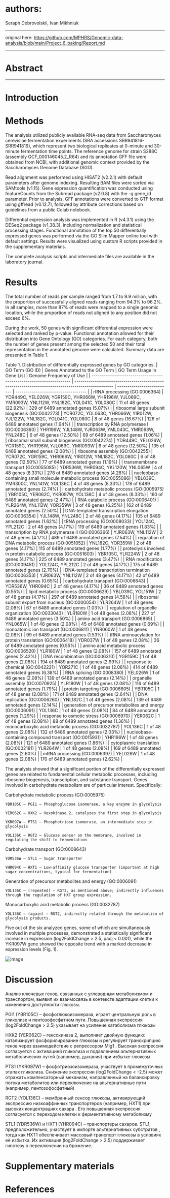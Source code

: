 # authors:
Seraph Dobrovolskii,
Ivan Mikhniuk

---

original here:
https://github.com/MPHRS/Genomic-data-analysis/blob/main/Project_6_baking/Report.md

---

# **Abstract**


---

# **Introduction**



# **Methods**
The analysis utilized publicly available RNA-seq data from Saccharomyces cerevisiae fermentation experiments (SRA accessions SRR941816-SRR941819), which represent two biological replicates at 0-minute and 30-minute fermentation time points. The reference genome for strain S288C (assembly GCF_000146045.2_R64) and its annotation GFF file were obtained from NCBI, with additional genomic context provided by the Saccharomyces Genome Database (SGD).

Read alignment was performed using HISAT2 (v2.2.1) with default parameters after genome indexing. Resulting BAM files were sorted via SAMtools (v1.15). Gene expression quantification was conducted using featureCounts from the Subread package (v2.0.8) with the -g gene_id parameter. Prior to analysis, GFF annotations were converted to GTF format using gffread (v0.12.7), followed by attribute corrections based on guidelines from a public Colab notebook.

Differential expression analysis was implemented in R (v4.3.1) using the DESeq2 package (v1.38.3), including normalization and statistical processing stages. Functional annotation of the top 50 differentially expressed genes was performed via the GO Slim Mapper online tool with default settings. Results were visualized using custom R scripts provided in the supplementary materials.

The complete analysis scripts and intermediate files are available in the laboratory journal.


# **Results**
The total number of reads per sample ranged from 1.7 to 9.9 million, with the proportion of successfully aligned reads ranging from 94.3% to 96.2%. In all samples, more than 87% of reads were mapped to a single genomic location, while the proportion of reads not aligned to any position did not exceed 6%.

During the work, 50 genes with significant differential expression were selected and ranked by p-value. Functional annotation allowed for their distribution into Gene Ontology (GO) categories. For each category, both the number of genes present among the selected 50 and their total representation in the annotated genome were calculated. Summary data are presented in Table 1.

Table 1. Distribution of differentially expressed genes by GO categories.
| GO Term (GO ID)                                                     | Genes Annotated to the GO Term                                                                    | GO Term Usage in Gene List | Genome Frequency of Use             |
| ------------------------------------------------------------------- | ------------------------------------------------------------------------------------------------- | -------------------------- | ----------------------------------- |
| rRNA processing (GO:0006364)                                        | YDR449C, YEL026W, YGR159C, YHR066W, YHR196W, YJL069C, YMR093W, YNL112W, YNL182C, YOL041C, YOL080C | 11 of 48 genes (22.92%)    | 329 of 6489 annotated genes (5.07%) |
| ribosomal large subunit biogenesis (GO:0042273)                     | YCR072C, YDL063C, YHR066W, YIR012W, YJL122W, YNL182C, YOL041C, YOL080C                            | 8 of 48 genes (16.67%)     | 126 of 6489 annotated genes (1.94%) |
| transcription by RNA polymerase I (GO:0006360)                      | YHR196W, YJL148W, YJR063W, YML043C, YMR093W, YNL248C                                              | 6 of 48 genes (12.50%)     | 69 of 6489 annotated genes (1.06%)  |
| ribosomal small subunit biogenesis (GO:0042274)                     | YDR449C, YEL026W, YGR159C, YHR196W, YJL069C, YMR093W                                              | 6 of 48 genes (12.50%)     | 135 of 6489 annotated genes (2.08%) |
| ribosome assembly (GO:0042255)                                      | YCR072C, YGR159C, YHR066W, YIR012W, YNL182C, YOL080C                                              | 6 of 48 genes (12.50%)     | 77 of 6489 annotated genes (1.19%)  |
| transmembrane transport (GO:0055085)                                | YDR536W, YHR094C, YKL120W, YNL065W                                                                | 4 of 48 genes (8.33%)      | 278 of 6489 annotated genes (4.28%) |
| nucleobase-containing small molecule metabolic process (GO:0055086) | YBL039C, YMR300C, YNL141W, YOL136C                                                                | 4 of 48 genes (8.33%)      | 178 of 6489 annotated genes (2.74%) |
| carbohydrate metabolic process (GO:0005975)                         | YBR105C, YER062C, YKR097W, YOL136C                                                                | 4 of 48 genes (8.33%)      | 160 of 6489 annotated genes (2.47%) |
| RNA catabolic process (GO:0006401)                                  | YLR264W, YNL112W, YOR359W                                                                         | 3 of 48 genes (6.25%)      | 162 of 6489 annotated genes (2.50%) |
| DNA-templated transcription elongation (GO:0006354)                 | YJL148W, YNL248C                                                                                  | 2 of 48 genes (4.17%)      | 105 of 6489 annotated genes (1.62%) |
| tRNA processing (GO:0008033)                                        | YOL124C, YPL212C                                                                                  | 2 of 48 genes (4.17%)      | 119 of 6489 annotated genes (1.83%) |
| transcription by RNA polymerase II (GO:0006366)                     | YJR063W, YNL112W                                                                                  | 2 of 48 genes (4.17%)      | 489 of 6489 annotated genes (7.54%) |
| regulation of DNA metabolic process (GO:0051052)                    | YNL182C, YOR359W                                                                                  | 2 of 48 genes (4.17%)      | 115 of 6489 annotated genes (1.77%) |
| proteolysis involved in protein catabolic process (GO:0051603)      | YBR105C, YLR224W                                                                                  | 2 of 48 genes (4.17%)      | 225 of 6489 annotated genes (3.47%) |
| RNA modification (GO:0009451)                                       | YOL124C, YPL212C                                                                                  | 2 of 48 genes (4.17%)      | 175 of 6489 annotated genes (2.70%) |
| DNA-templated transcription termination (GO:0006353)                | YJR063W, YNL112W                                                                                  | 2 of 48 genes (4.17%)      | 42 of 6489 annotated genes (0.65%)  |
| carbohydrate transport (GO:0008643)                                 | YDR536W, YHR094C                                                                                  | 2 of 48 genes (4.17%)      | 36 of 6489 annotated genes (0.55%)  |
| lipid metabolic process (GO:0006629)                                | YBL039C, YOL151W                                                                                  | 2 of 48 genes (4.17%)      | 297 of 6489 annotated genes (4.58%) |
| ribosomal subunit export from nucleus (GO:0000054)                  | YLR264W                                                                                           | 1 of 48 genes (2.08%)      | 67 of 6489 annotated genes (1.03%)  |
| regulation of organelle organization (GO:0033043)                   | YLR180W                                                                                           | 1 of 48 genes (2.08%)      | 227 of 6489 annotated genes (3.50%) |
| amino acid transport (GO:0006865)                                   | YNL065W                                                                                           | 1 of 48 genes (2.08%)      | 45 of 6489 annotated genes (0.69%)  |
| monoatomic ion transport (GO:0006811)                               | YNR060W                                                                                           | 1 of 48 genes (2.08%)      | 99 of 6489 annotated genes (1.53%)  |
| tRNA aminoacylation for protein translation (GO:0006418)            | YDR037W                                                                                           | 1 of 48 genes (2.08%)      | 36 of 6489 annotated genes (0.55%)  |
| amino acid metabolic process (GO:0006520)                           | YLR180W                                                                                           | 1 of 48 genes (2.08%)      | 157 of 6489 annotated genes (2.42%) |
| DNA recombination (GO:0006310)                                      | YGR159C                                                                                           | 1 of 48 genes (2.08%)      | 194 of 6489 annotated genes (2.99%) |
| response to chemical (GO:0042221)                                   | YOR271C                                                                                           | 1 of 48 genes (2.08%)      | 414 of 6489 annotated genes (6.38%) |
| RNA splicing (GO:0008380)                                           | YEL026W                                                                                           | 1 of 48 genes (2.08%)      | 139 of 6489 annotated genes (2.14%) |
| organelle assembly (GO:0070925)                                     | YLR180W                                                                                           | 1 of 48 genes (2.08%)      | 116 of 6489 annotated genes (1.79%) |
| protein targeting (GO:0006605)                                      | YBR105C                                                                                           | 1 of 48 genes (2.08%)      | 171 of 6489 annotated genes (2.64%) |
| DNA replication (GO:0006260)                                        | YNL182C                                                                                           | 1 of 48 genes (2.08%)      | 139 of 6489 annotated genes (2.14%) |
| generation of precursor metabolites and energy (GO:0006091)         | YOL136C                                                                                           | 1 of 48 genes (2.08%)      | 84 of 6489 annotated genes (1.29%)  |
| response to osmotic stress (GO:0006970)                             | YER062C                                                                                           | 1 of 48 genes (2.08%)      | 88 of 6489 annotated genes (1.36%)  |
| monocarboxylic acid metabolic process (GO:0032787)                  | YOL136C                                                                                           | 1 of 48 genes (2.08%)      | 132 of 6489 annotated genes (2.03%) |
| nucleobase-containing compound transport (GO:0015931)               | YHR196W                                                                                           | 1 of 48 genes (2.08%)      | 121 of 6489 annotated genes (1.86%) |
| cytoplasmic translation (GO:0002181)                                | YLR264W                                                                                           | 1 of 48 genes (2.08%)      | 169 of 6489 annotated genes (2.60%) |
| mRNA processing (GO:0006397)                                        | YEL026W                                                                                           | 1 of 48 genes (2.08%)      | 170 of 6489 annotated genes (2.62%) |

The analysis showed that a significant portion of the differentially expressed genes are related to fundamental cellular metabolic processes, including ribosome biogenesis, transcription, and substance transport.
Genes involved in carbohydrate metabolism are of particular interest. Specifically:

Carbohydrate metabolic process (GO:0005975)

    YBR105C — PGI1 — Phosphoglucose isomerase, a key enzyme in glycolysis

    YER062C — HXK2 — Hexokinase 2, catalyzes the first step in glycolysis

    YKR097W — PTS1 — Phosphotriose isomerase, an intermediate step in glycolysis

    YOL136C — RGT2 — Glucose sensor on the membrane, involved in regulating the shift to fermentation

Carbohydrate transport (GO:0008643)

    YDR536W — STL1 — Sugar transporter

    YHR094C — HXT1 — Low-affinity glucose transporter (important at high sugar concentrations, typical for fermentation)

Generation of precursor metabolites and energy (GO:0006091)

    YOL136C — (repeated) — RGT2, as mentioned above; indirectly influences through the regulation of HXT group expression.

Monocarboxylic acid metabolic process (GO:0032787)

    YOL136C — (again) — RGT2, indirectly related through the metabolism of glycolysis products.

Five out of the six analyzed genes, some of which are simultaneously involved in multiple processes, demonstrated a statistically significant increase in expression (log2FoldChange > 2.5, padj < 0.001), while the YKR097W gene showed the opposite trend with a marked decrease in expression levels (Fig. 1).

![image](https://github.com/user-attachments/assets/dd05fba3-1cd9-4df3-8258-5d2c712b9048)


  
# **Discussion**
Анализ ключевых генов, связанных с углеводным метаболизмом и транспортом, выявил их взаимосвязь в контексте адаптации клетки к изменению доступности глюкозы.

PGI1 (YBR105C) – фосфоглюкоизомераза, играет центральную роль в гликолизе и пентозофосфатном пути. Повышенная экспрессия (log2FoldChange > 2.5) указывает на усиление катаболизма глюкозы

HXK2 (YER062C) – гексокиназа 2, выполняет двойную функцию: катализирует фосфорилирование глюкозы и регулирует транскрипцию генов через взаимодействие с репрессором Mig1
. Высокая экспрессия согласуется с активацией гликолиза и подавлением альтернативных метаболических путей (например, дыхания) при избытке глюкозы


PTS1 (YKR097W) – фосфотриозоизомераза, участвует в промежуточных этапах гликолиза. Снижение экспрессии (log2FoldChange < -2.5) может отражать компенсаторный механизм, направленный на балансировку потока метаболитов или переключение на альтернативные пути (например, пентозофосфатный)


RGT2 (YOL136C) – мембранный сенсор глюкозы, активирующий экспрессию низкоаффинных транспортеров (например, HXT1) при высоких концентрациях сахара
. Его повышенная экспрессия согласуется с переходом клетки к ферментативному метаболизму


STL1 (YDR536W) и HXT1 (YHR094C) – транспортеры сахаров. STL1, предположительно, участвует в импорте альтернативных субстратов
, тогда как HXT1 обеспечивает массовый транспорт глюкозы в условиях её избытка. Их активация (log2FoldChange > 2.5) поддерживает гипотезу о переключении на брожение.

# **Supplementary materials**


# References

